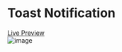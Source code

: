 # Toast Notification  
<a href="https://tahmid122.github.io/toast-notification/">Live Preview</a>  
![image](https://github.com/tahmid122/toast-notification/assets/103018071/e73c2ae0-0971-4d3e-8505-c2f8ebcdb6cc)
